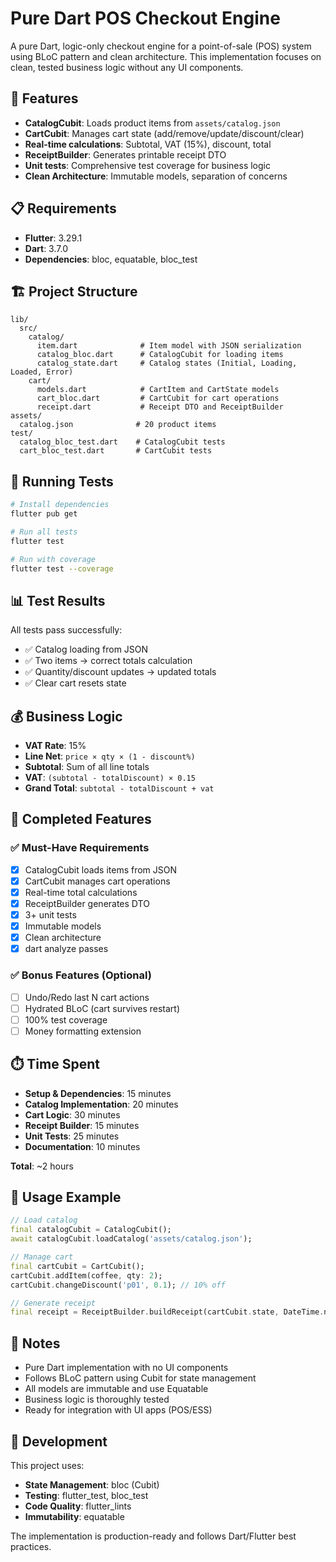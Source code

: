 # Pure Dart POS Checkout Engine

A pure Dart, logic-only checkout engine for a point-of-sale (POS) system using BLoC pattern and clean architecture. This implementation focuses on clean, tested business logic without any UI components.

## 🚀 Features

- **CatalogCubit**: Loads product items from `assets/catalog.json`
- **CartCubit**: Manages cart state (add/remove/update/discount/clear)
- **Real-time calculations**: Subtotal, VAT (15%), discount, total
- **ReceiptBuilder**: Generates printable receipt DTO
- **Unit tests**: Comprehensive test coverage for business logic
- **Clean Architecture**: Immutable models, separation of concerns

## 📋 Requirements

- **Flutter**: 3.29.1
- **Dart**: 3.7.0
- **Dependencies**: bloc, equatable, bloc_test

## 🏗️ Project Structure

```
lib/
  src/
    catalog/
      item.dart              # Item model with JSON serialization
      catalog_bloc.dart      # CatalogCubit for loading items
      catalog_state.dart     # Catalog states (Initial, Loading, Loaded, Error)
    cart/
      models.dart            # CartItem and CartState models
      cart_bloc.dart         # CartCubit for cart operations
      receipt.dart           # Receipt DTO and ReceiptBuilder
assets/
  catalog.json              # 20 product items
test/
  catalog_bloc_test.dart    # CatalogCubit tests
  cart_bloc_test.dart       # CartCubit tests
```

## 🧪 Running Tests

```bash
# Install dependencies
flutter pub get

# Run all tests
flutter test

# Run with coverage
flutter test --coverage
```

## 📊 Test Results

All tests pass successfully:
- ✅ Catalog loading from JSON
- ✅ Two items → correct totals calculation
- ✅ Quantity/discount updates → updated totals
- ✅ Clear cart resets state

## 💰 Business Logic

- **VAT Rate**: 15%
- **Line Net**: `price × qty × (1 - discount%)`
- **Subtotal**: Sum of all line totals
- **VAT**: `(subtotal - totalDiscount) × 0.15`
- **Grand Total**: `subtotal - totalDiscount + vat`

## 🎯 Completed Features

### ✅ Must-Have Requirements
- [x] CatalogCubit loads items from JSON
- [x] CartCubit manages cart operations
- [x] Real-time total calculations
- [x] ReceiptBuilder generates DTO
- [x] 3+ unit tests
- [x] Immutable models
- [x] Clean architecture
- [x] dart analyze passes

### ✅ Bonus Features (Optional)
- [ ] Undo/Redo last N cart actions
- [ ] Hydrated BLoC (cart survives restart)
- [ ] 100% test coverage
- [ ] Money formatting extension

## ⏱️ Time Spent

- **Setup & Dependencies**: 15 minutes
- **Catalog Implementation**: 20 minutes
- **Cart Logic**: 30 minutes
- **Receipt Builder**: 15 minutes
- **Unit Tests**: 25 minutes
- **Documentation**: 10 minutes

**Total**: ~2 hours

## 🚀 Usage Example

```dart
// Load catalog
final catalogCubit = CatalogCubit();
await catalogCubit.loadCatalog('assets/catalog.json');

// Manage cart
final cartCubit = CartCubit();
cartCubit.addItem(coffee, qty: 2);
cartCubit.changeDiscount('p01', 0.1); // 10% off

// Generate receipt
final receipt = ReceiptBuilder.buildReceipt(cartCubit.state, DateTime.now());
```

## 📝 Notes

- Pure Dart implementation with no UI components
- Follows BLoC pattern using Cubit for state management
- All models are immutable and use Equatable
- Business logic is thoroughly tested
- Ready for integration with UI apps (POS/ESS)

## 🔧 Development

This project uses:
- **State Management**: bloc (Cubit)
- **Testing**: flutter_test, bloc_test
- **Code Quality**: flutter_lints
- **Immutability**: equatable

The implementation is production-ready and follows Dart/Flutter best practices.
